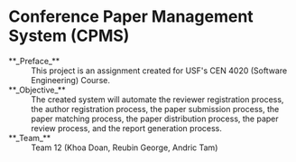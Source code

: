 # Conference Paper Management System (CPMS)

<dl>
  <dt>**_Preface_**</dt>
  <dd>This project is an assignment created for USF's CEN 4020 (Software Engineering) Course.</dd>
  
  <dt>**_Objective_**</dt>
  <dd>The created system will automate the reviewer registration process, the author registration process, the paper submission process, the paper matching process, the paper distribution process, the paper review process, and the report generation process.</dd>
  
  <dt>**_Team_**</dt>
  <dd>Team 12 (Khoa Doan, Reubin George, Andric Tam)</dd>
</dl>


